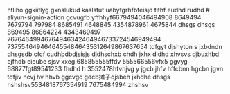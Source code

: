 htliho ggkiitlyg gxnslukud kaslstut uabytgrhfbfeisjd tithf eudhd rudhd # aliyun-signin-action
gcvugfb
yffhhyf6679494046494908 8649494 
7679794
797984 8685491 4648845 4354878961
4675844 dhsgs dhsgs
869495 86864224 4343469497 76764649946764946342464946733724546949494
73755464946464554846435312649867637654
tdfgyt djshyton s
jxbdndn dhsgsdb cfcf
cudhbdbdjsisjs djdhschxb chdh
jxhx didhd
xhvsvs djbuxhbd cjfhdb eieube sjsv xxeg
685855555ffdv
555566556vfx5 ggvyg
68877fgt89541233 fhdhd h
3552478hfvnjvg y
jgcb jhfv hffcbnn hgcbn jgvn
tdfjiv hcvj hv hhvb ggcvgc gdcb摊子djsbeh
jxhdhe dhsgs
hshshsv5534818767354919
7675484994 zhshsv